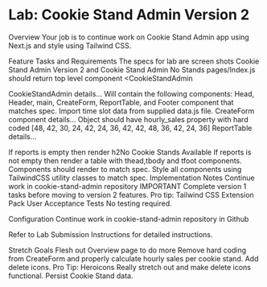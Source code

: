 # Lab: Cookie Stand Admin Version 2

Overview
Your job is to continue work on Cookie Stand Admin app using Next.js and style using Tailwind CSS.

Feature Tasks and Requirements
The specs for lab are screen shots Cookie Stand Admin Version 2 and Cookie Stand Admin No Stands
pages/Index.js should return top level component <CookieStandAdmin

CookieStandAdmin details…
Will contain the following components:
Head, Header, main, CreateForm, ReportTable, and Footer component that matches spec.
Import time slot data from supplied data.js file.
CreateForm component details…
Object should have hourly_sales property with hard coded [48, 42, 30, 24, 42, 24, 36, 42, 42, 48, 36, 42, 24, 36]
ReportTable details…

If reports is empty then render h2No Cookie Stands Available</h2>
If reports is not empty then render a table with thead,tbody and tfoot components.
Components should render to match spec.
Style all components using TailwindCSS utility classes to match spec.
Implementation Notes
Continue work in cookie-stand-admin repository
IMPORTANT Complete version 1 tasks before moving to version 2 features.
Pro tip: Tailwind CSS Extension Pack
User Acceptance Tests
No testing required.

Configuration
Continue work in cookie-stand-admin repository in Github

Refer to Lab Submission Instructions for detailed instructions.

Stretch Goals
Flesh out Overview page to do more
Remove hard coding from CreateForm and properly calculate hourly sales per cookie stand.
Add delete icons.
Pro Tip: Heroicons
Really stretch out and make delete icons functional.
Persist Cookie Stand data.
